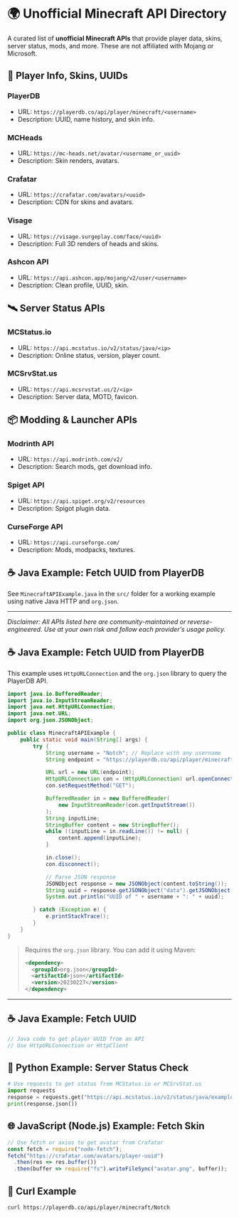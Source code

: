 
# 🌍 Unofficial Minecraft API Directory

A curated list of **unofficial Minecraft APIs** that provide player data, skins, server status, mods, and more. These are not affiliated with Mojang or Microsoft.

## 🧑 Player Info, Skins, UUIDs

### PlayerDB
- URL: `https://playerdb.co/api/player/minecraft/<username>`
- Description: UUID, name history, and skin info.

### MCHeads
- URL: `https://mc-heads.net/avatar/<username_or_uuid>`
- Description: Skin renders, avatars.

### Crafatar
- URL: `https://crafatar.com/avatars/<uuid>`
- Description: CDN for skins and avatars.

### Visage
- URL: `https://visage.surgeplay.com/face/<uuid>`
- Description: Full 3D renders of heads and skins.

### Ashcon API
- URL: `https://api.ashcon.app/mojang/v2/user/<username>`
- Description: Clean profile, UUID, skin.

## 🛰️ Server Status APIs

### MCStatus.io
- URL: `https://api.mcstatus.io/v2/status/java/<ip>`
- Description: Online status, version, player count.

### MCSrvStat.us
- URL: `https://api.mcsrvstat.us/2/<ip>`
- Description: Server data, MOTD, favicon.

## 📦 Modding & Launcher APIs

### Modrinth API
- URL: `https://api.modrinth.com/v2/`
- Description: Search mods, get download info.

### Spiget API
- URL: `https://api.spiget.org/v2/resources`
- Description: Spigot plugin data.

### CurseForge API
- URL: `https://api.curseforge.com/`
- Description: Mods, modpacks, textures.

## ☕ Java Example: Fetch UUID from PlayerDB

See `MinecraftAPIExample.java` in the `src/` folder for a working example using native Java HTTP and `org.json`.

---

_Disclaimer: All APIs listed here are community-maintained or reverse-engineered. Use at your own risk and follow each provider's usage policy._

## ☕ Java Example: Fetch UUID from PlayerDB

This example uses `HttpURLConnection` and the `org.json` library to query the PlayerDB API.

```java
import java.io.BufferedReader;
import java.io.InputStreamReader;
import java.net.HttpURLConnection;
import java.net.URL;
import org.json.JSONObject;

public class MinecraftAPIExample {
    public static void main(String[] args) {
        try {
            String username = "Notch"; // Replace with any username
            String endpoint = "https://playerdb.co/api/player/minecraft/" + username;

            URL url = new URL(endpoint);
            HttpURLConnection con = (HttpURLConnection) url.openConnection();
            con.setRequestMethod("GET");

            BufferedReader in = new BufferedReader(
                new InputStreamReader(con.getInputStream())
            );
            String inputLine;
            StringBuffer content = new StringBuffer();
            while ((inputLine = in.readLine()) != null) {
                content.append(inputLine);
            }

            in.close();
            con.disconnect();

            // Parse JSON response
            JSONObject response = new JSONObject(content.toString());
            String uuid = response.getJSONObject("data").getJSONObject("player").getString("id");
            System.out.println("UUID of " + username + ": " + uuid);

        } catch (Exception e) {
            e.printStackTrace();
        }
    }
}
```

> Requires the `org.json` library. You can add it using Maven:
> 
> ```xml
> <dependency>
>   <groupId>org.json</groupId>
>   <artifactId>json</artifactId>
>   <version>20230227</version>
> </dependency>
> ```

---

## ☕ Java Example: Fetch UUID

```java
// Java code to get player UUID from an API
// Use HttpURLConnection or HttpClient
```

## 🐍 Python Example: Server Status Check

```python
# Use requests to get status from MCStatus.io or MCSrvStat.us
import requests
response = requests.get("https://api.mcstatus.io/v2/status/java/example.com")
print(response.json())
```

## 🌐 JavaScript (Node.js) Example: Fetch Skin

```javascript
// Use fetch or axios to get avatar from Crafatar
const fetch = require("node-fetch");
fetch("https://crafatar.com/avatars/player-uuid")
  .then(res => res.buffer())
  .then(buffer => require("fs").writeFileSync("avatar.png", buffer));
```

## 🧰 Curl Example

```bash
curl https://playerdb.co/api/player/minecraft/Notch
```
